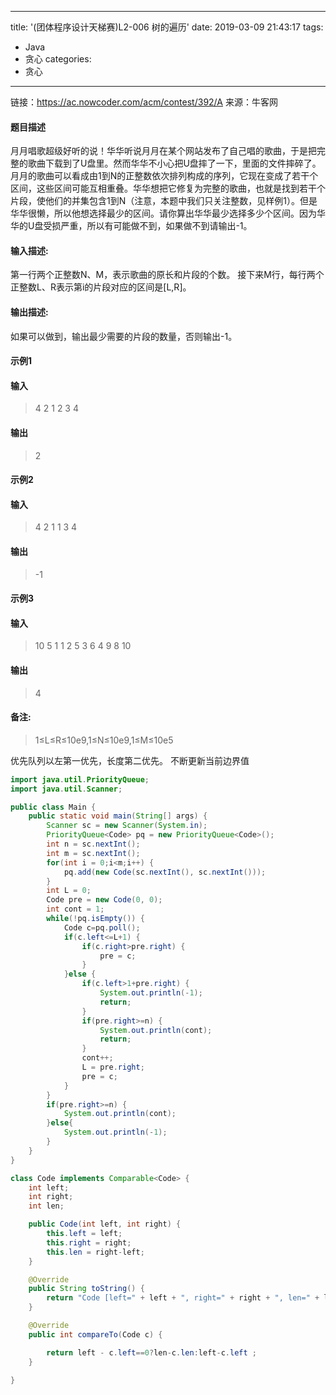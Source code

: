﻿---
title: '(团体程序设计天梯赛)L2-006 树的遍历'
date: 2019-03-09 21:43:17
tags:
 - Java
 - 贪心
categories:
 - 贪心
 ---
 
链接：https://ac.nowcoder.com/acm/contest/392/A
来源：牛客网

#### 题目描述 
月月唱歌超级好听的说！华华听说月月在某个网站发布了自己唱的歌曲，于是把完整的歌曲下载到了U盘里。然而华华不小心把U盘摔了一下，里面的文件摔碎了。月月的歌曲可以看成由1到N的正整数依次排列构成的序列，它现在变成了若干个区间，这些区间可能互相重叠。华华想把它修复为完整的歌曲，也就是找到若干个片段，使他们的并集包含1到N（注意，本题中我们只关注整数，见样例1）。但是华华很懒，所以他想选择最少的区间。请你算出华华最少选择多少个区间。因为华华的U盘受损严重，所以有可能做不到，如果做不到请输出-1。
#### 输入描述:
第一行两个正整数N、M，表示歌曲的原长和片段的个数。
接下来M行，每行两个正整数L、R表示第i的片段对应的区间是[L,R]。
#### 输出描述:
如果可以做到，输出最少需要的片段的数量，否则输出-1。

#### 示例1
#### 输入
> 4 2
1 2
3 4
#### 输出
> 2
#### 示例2
#### 输入
> 4 2
1 1
3 4
#### 输出
> -1
#### 示例3
#### 输入
> 10 5
1 1
2 5
3 6
4 9
8 10
#### 输出
> 4
#### 备注:

> 1≤L≤R≤10e9,1≤N≤10e9,1≤M≤10e5

优先队列以左第一优先，长度第二优先。
不断更新当前边界值
```java
import java.util.PriorityQueue;
import java.util.Scanner;

public class Main {
	public static void main(String[] args) {
		Scanner sc = new Scanner(System.in);
		PriorityQueue<Code> pq = new PriorityQueue<Code>();
		int n = sc.nextInt();
		int m = sc.nextInt();
		for(int i = 0;i<m;i++) {
			pq.add(new Code(sc.nextInt(), sc.nextInt()));
		}
		int L = 0;
		Code pre = new Code(0, 0);
		int cont = 1;
		while(!pq.isEmpty()) {
			Code c=pq.poll();
			if(c.left<=L+1) {
				if(c.right>pre.right) {
					pre = c;
				}
			}else {
				if(c.left>1+pre.right) {
					System.out.println(-1);
					return;
				}
				if(pre.right>=n) {
					System.out.println(cont);
					return;
				}
				cont++;
				L = pre.right;
				pre = c;
			}
		}
		if(pre.right>=n) {
			System.out.println(cont);
		}else{
			System.out.println(-1);
		}
	}
}

class Code implements Comparable<Code> {
	int left;
	int right;
	int len;

	public Code(int left, int right) {
		this.left = left;
		this.right = right;
		this.len = right-left;
	}

	@Override
	public String toString() {
		return "Code [left=" + left + ", right=" + right + ", len=" + len + "]";
	}

	@Override
	public int compareTo(Code c) {

		return left - c.left==0?len-c.len:left-c.left ; 
	}

}

```

